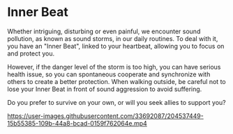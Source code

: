 # Inner Beat

Whether intriguing, disturbing or even painful, we encounter sound pollution, as known as sound storms, in our daily routines. To deal with it, you have an "Inner Beat", linked to your heartbeat, allowing you to focus on and protect you.

However, if the danger level of the storm is too high, you can have serious health issue, so you can spontaneous cooperate and synchronize with others to create a better protection. When walking outside, be careful not to lose your Inner Beat in front of sound aggression to avoid suffering. 

Do you prefer to survive on your own, or will you seek allies to support you?

https://user-images.githubusercontent.com/33692087/204537449-15b55385-109b-44a8-bcad-0159f762064e.mp4
